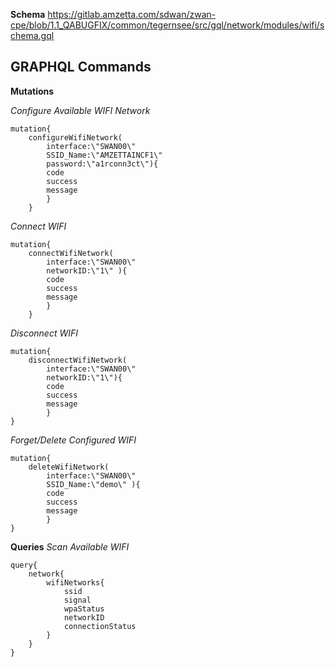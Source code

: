 **Schema**
https://gitlab.amzetta.com/sdwan/zwan-cpe/blob/1.1_QABUGFIX/common/tegernsee/src/gql/network/modules/wifi/schema.gql

## GRAPHQL Commands

**Mutations**

*Configure Available WIFI Network*

    mutation{
        configureWifiNetwork(
            interface:\"SWAN00\"
            SSID_Name:\"AMZETTAINCF1\"
            password:\"a1rconn3ct\"){ 
            code
            success
            message
            }
        }

*Connect WIFI*

    mutation{
        connectWifiNetwork(
            interface:\"SWAN00\"
            networkID:\"1\" ){
            code
            success
            message
            }
        }

*Disconnect WIFI*

    mutation{
        disconnectWifiNetwork(
            interface:\"SWAN00\"
            networkID:\"1\"){
            code
            success
            message
            }
    }
*Forget/Delete Configured WIFI*

    mutation{
        deleteWifiNetwork(
            interface:\"SWAN00\"
            SSID_Name:\"demo\" ){
            code
            success
            message
            }
    }
**Queries**
*Scan Available WIFI*

    query{
        network{
            wifiNetworks{
                ssid
                signal
                wpaStatus
                networkID
                connectionStatus
            }
        }
    }

  

